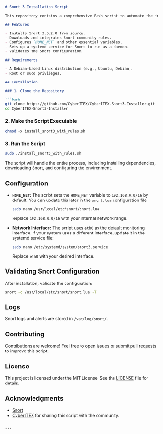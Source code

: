 ```markdown
# Snort 3 Installation Script

This repository contains a comprehensive Bash script to automate the installation and configuration of **Snort 3.5.2.0** on Debian-based Linux systems. It includes downloading dependencies, setting up configuration files, and integrating community rules to streamline the setup process.

## Features

- Installs Snort 3.5.2.0 from source.
- Downloads and integrates Snort community rules.
- Configures `HOME_NET` and other essential variables.
- Sets up a systemd service for Snort to run as a daemon.
- Validates the Snort configuration.

## Requirements

- A Debian-based Linux distribution (e.g., Ubuntu, Debian).
- Root or sudo privileges.

## Installation

### 1. Clone the Repository

```bash
git clone https://github.com/CyberITEX/CyberITEX-Snort3-Installer.git
cd CyberITEX-Snort3-Installer
```

### 2. Make the Script Executable

```bash
chmod +x install_snort3_with_rules.sh
```

### 3. Run the Script

```bash
sudo ./install_snort3_with_rules.sh
```

The script will handle the entire process, including installing dependencies, downloading Snort, and configuring the environment.

## Configuration

- **`HOME_NET`:** The script sets the `HOME_NET` variable to `192.168.0.0/16` by default. You can update this later in the `snort.lua` configuration file:
  ```bash
  sudo nano /usr/local/etc/snort/snort.lua
  ```
  Replace `192.168.0.0/16` with your internal network range.

- **Network Interface:** The script uses `eth0` as the default monitoring interface. If your system uses a different interface, update it in the systemd service file:
  ```bash
  sudo nano /etc/systemd/system/snort3.service
  ```
  Replace `eth0` with your desired interface.

## Validating Snort Configuration

After installation, validate the configuration:
```bash
snort -c /usr/local/etc/snort/snort.lua -T
```

## Logs

Snort logs and alerts are stored in `/var/log/snort/`.

## Contributing

Contributions are welcome! Feel free to open issues or submit pull requests to improve this script.

## License

This project is licensed under the MIT License. See the [LICENSE](LICENSE) file for details.

## Acknowledgments

- [Snort](https://www.snort.org/)
- [CyberITEX](https://cyberitex.com/) for sharing this script with the community.
```

---